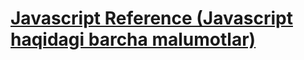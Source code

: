 # [Javascript Reference (Javascript haqidagi barcha malumotlar)](https://developer.mozilla.org/en-US/docs/Web/JavaScript/Reference)